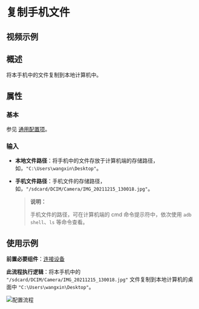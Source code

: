 # 复制手机文件

## 视频示例

## 概述

将本手机中的文件复制到本地计算机中。

## 属性

### 基本

参见 [通用配置项](../../Appendix/CommonConfigurationItems.md)。

### 输入

- **本地文件路径**：将手机中的文件存放于计算机端的存储路径，如，`"C:\Users\wangxin\Desktop"`。
- **手机文件路径**：手机文件的存储路径，如，`"/sdcard/DCIM/Camera/IMG_20211215_130018.jpg"`。

    > **说明：**
    >
    > 手机文件的路径，可在计算机端的 cmd 命令提示符中，依次使用 `adb shell`、`ls` 等命令查看。

## 使用示例

**前置必要组件**：[连接设备](../../PhoneAutomation/MobileConnect.md)

**此流程执行逻辑**：将本手机中的 `"/sdcard/DCIM/Camera/IMG_20211215_130018.jpg"` 文件复制到本地计算机的桌面中 `"C:\Users\wangxin\Desktop"`。

![配置流程](https://docimages.blob.core.chinacloudapi.cn/images/Activities/copyfile20211215.jpg)
